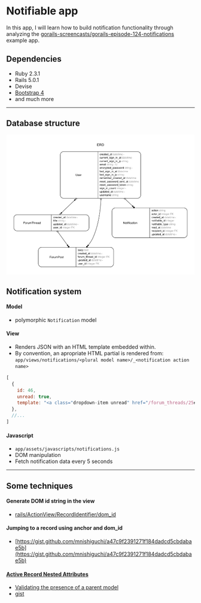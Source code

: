 # Notifiable app

In this app, I will learn how to build notification functionality through analyzing the
[gorails-screencasts/gorails-episode-124-notifications](https://github.com/gorails-screencasts/gorails-episode-124-notifications) example app.

## Dependencies
- Ruby 2.3.1
- Rails 5.0.1
- Devise
- [Bootstrap 4](https://v4-alpha.getbootstrap.com/getting-started/introduction/)
- and much more

---

## Database structure

![](erd/erd.jpg)

## Notification system

#### Model
- polymorphic `Notification` model

#### View
- Renders JSON with an HTML template embedded within.
- By convention, an apropriate HTML partial is rendered from: `app/views/notifications/<plural model name>/_<notification action name>`

```js
[
  {
    id: 46,
    unread: true,
    template: "<a class="dropdown-item unread" href="/forum_threads/25#forum_post_101">user3@example.com posted forum post</a>"
  },
  //...
]
```

#### Javascript
- `app/assets/javascripts/notifications.js`
- DOM manipulation
- Fetch notification data every 5 seconds

---

## Some techniques

#### Generate DOM id string in the view
- [rails/ActionView/RecordIdentifier/dom_id](http://apidock.com/rails/ActionView/RecordIdentifier/dom_id)

#### Jumping to a record using anchor and dom_id
- [https://gist.github.com/mnishiguchi/a47c9f2391271f184dadcd5cbdabae5b](https://gist.github.com/mnishiguchi/a47c9f2391271f184dadcd5cbdabae5b)

#### [Active Record Nested Attributes](http://api.rubyonrails.org/classes/ActiveRecord/NestedAttributes/ClassMethods.html)
- [Validating the presence of a parent model](http://api.rubyonrails.org/classes/ActiveRecord/NestedAttributes/ClassMethods.html#module-ActiveRecord::NestedAttributes::ClassMethods-label-Validating+the+presence+of+a+parent+model)
- [gist](https://gist.github.com/mnishiguchi/1206840d369056a3075421005d6f8dc4)
